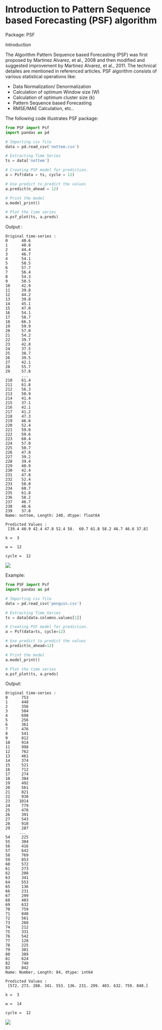 # Introduction to Pattern Sequence based Forecasting (PSF) algorithm
Package: PSF

Introduction

The Algorithm Pattern Sequence based Forecasting (PSF) was first proposed by Martinez Alvarez, et al., 2008 and then modified and suggested improvement by Martinez Alvarez, et al., 2011. The technical detailes are mentioned in referenced articles. PSF algorithm consists of various statistical operations like:

* Data Normalization/ Denormalization
* Calculation of optimum Window size (W)
* Calculation of optimum cluster size (k)
* Pattern Sequence based Forecasting
* RMSE/MAE Calculation, etc..


The following code illustrates PSF package:
```python   
from PSF import Psf
import pandas as pd

# Importing csv file
data = pd.read_csv('nottem.csv')

# Extracting Time Series
ts = data['nottem']

# Creating PSF model for prediction.
a = Psf(data = ts, cycle = 12)

# Use predict to predict the values
a.predict(n_ahead = 12)

# Print the model
a.model_print()

# Plot the time series
a.psf_plot(ts, a.preds)
```    
Output : 
    
    Original time-series : 
    0      40.6
    1      40.8
    2      44.4
    3      46.7
    4      54.1
    5      58.5
    6      57.7
    7      56.4
    8      54.3
    9      50.5
    10     42.9
    11     39.8
    12     44.2
    13     39.8
    14     45.1
    15     47.0
    16     54.1
    17     58.7
    18     66.3
    19     59.9
    20     57.0
    21     54.2
    22     39.7
    23     42.8
    24     37.5
    25     38.7
    26     39.5
    27     42.1
    28     55.7
    29     57.8
           ... 
    210    61.4
    211    61.8
    212    56.3
    213    50.9
    214    41.4
    215    37.1
    216    42.1
    217    41.2
    218    47.3
    219    46.6
    220    52.4
    221    59.0
    222    59.6
    223    60.4
    224    57.0
    225    50.7
    226    47.8
    227    39.2
    228    39.4
    229    40.9
    230    42.4
    231    47.8
    232    52.4
    233    58.0
    234    60.7
    235    61.8
    236    58.2
    237    46.7
    238    46.6
    239    37.8
    Name: nottem, Length: 240, dtype: float64
    
    Predicted Values : 
     [39.4 40.9 42.4 47.8 52.4 58.  60.7 61.8 58.2 46.7 46.6 37.8]
    
    k =  3
    
    w =  12
    
    cycle =  12
    

![](.README_images/cbdd3852.png)

Example:
```python
from PSF import Psf
import pandas as pd

# Importing csv file
data = pd.read_csv('penguin.csv')

# Extracting Time Series
ts = data[data.columns.values[1]]

# Creating PSF model for prediction.
a = Psf(data=ts, cycle=12)

# Use predict to predict the values
a.predict(n_ahead=12)

# Print the model
a.model_print()

# Plot the time series
a.psf_plot(ts, a.preds)
```

Output:

    Original time-series : 
    0      753
    1      448
    2      356
    3      504
    4      698
    5      256
    6      361
    7      476
    8      541
    9      812
    10     914
    11     998
    12     762
    13     461
    14     374
    15     521
    16     712
    17     274
    18     384
    19     492
    20     561
    21     821
    22     930
    23    1014
    24     779
    25     478
    26     391
    27     543
    28     910
    29     287
          ... 
    54     225
    55     304
    56     416
    57     642
    58     769
    59     853
    60     572
    61     273
    62     208
    63     341
    64     553
    65     136
    66     231
    67     299
    68     403
    69     632
    70     759
    71     848
    72     561
    73     268
    74     212
    75     331
    76     542
    77     128
    78     225
    79     301
    80     389
    81     624
    82     748
    83     842
    Name: Number, Length: 84, dtype: int64
    
    Predicted Values : 
     [572. 273. 208. 341. 553. 136. 231. 299. 403. 632. 759. 848.]
    
    k =  3
    
    w =  14
    
    cycle =  12
![](.guide_images/acb2487e.png)
